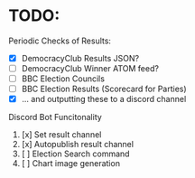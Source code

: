 # TODO:

Periodic Checks of Results:
- [x] DemocracyClub Results JSON?
- [ ] DemocracyClub Winner ATOM feed?
- [ ] BBC Election Councils
- [ ] BBC Election Results (Scorecard for Parties)
- [x] ... and outputting these to a discord channel

Discord Bot Funcitonality
1. [x] Set result channel
2. [x] Autopublish result channel 
3. [ ] Election Search command
4. [ ] Chart image generation